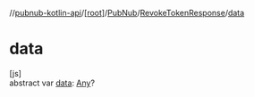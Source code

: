 //[pubnub-kotlin-api](../../../../index.md)/[[root]](../../index.md)/[PubNub](../index.md)/[RevokeTokenResponse](index.md)/[data](data.md)

# data

[js]\
abstract var [data](data.md): [Any](https://kotlinlang.org/api/core/kotlin-stdlib/kotlin/-any/index.html)?

